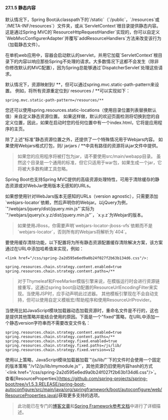 #### 27.1.5 静态内容

默认情况下，Spring Boot从classpath下的\`/static\`（\`/public\`，\`/resources\`或\`/META-INF/resources\`）文件夹，或从\`ServletContext\`根目录提供静态内容。这是通过Spring MVC的\`ResourceHttpRequestHandler\`实现的，你可以自定义\`WebMvcConfigurerAdapter\`并覆写\`addResourceHandlers\`方法来改变该行为（加载静态文件）。

在单机web应用中，容器会启动默认的servlet，并用它加载\`ServletContext\`根目录下的内容以响应那些Spring不处理的请求。大多数情况下这都不会发生（除非你修改默认的MVC配置），因为Spring总能够通过\`DispatcherServlet\`处理这些请求。

默认情况下，资源映射到/ \*\*，但可以通过spring.mvc.static-path-pattern来设置。 例如，将所有资源重定位到/ resources / \*\*可以实现如下：

```
spring.mvc.static-path-pattern=/resources/**
```

您还可以使用spring.resources.static-locations（使用目录位置列表替换默认值）来自定义静态资源位置。 如果这样做，默认的欢迎页面检测将切换到您的自定义位置，因此，如果在启动时您的任何位置中有一个index.html，它将是应用程序的主页。

除了上述“标准”静态资源位置之外，还提供了一个特殊情况用于Webjars内容。 如果使用Webjars格式打包，则/ jarjars / \*\*中具有路径的资源将从jar文件中提供。

> 如果您的应用程序将被打包为jar，请不要使用src/main/webapp目录。 虽然这个目录是一个通用的标准，但它只适用于war包，如果生成一个jar，它将被大多数构建工具忽略。

Spring Boot也支持Spring MVC提供的高级资源处理特性，可用于清除缓存的静态资源或对WebJar使用版本无感知的URLs。

如果想使用针对WebJars版本无感知的URLs（version agnostic），只需要添加\`webjars-locator\`依赖，然后声明你的Webjar。以jQuery为例，\`"/webjars/jquery/dist/jquery.min.js"\`实际为\`"/webjars/jquery/x.y.z/dist/jquery.min.js"\`，\`x.y.z\`为Webjar的版本。

> 如果使用JBoss，你需要声明\`webjars-locator-jboss-vfs\`依赖而不是\`webjars-locator\`，否则所有的Webjars将解析为\`404\`。

要使用缓存清除功能，以下配置将为所有静态资源配置缓存清除解决方案，该方案通过在URL中添加哈希值来实现，例如：

```
<link href="/css/spring-2a2d595e6ed9a0b24f027f2b63b134d6.css"/>:
```

```
spring.resources.chain.strategy.content.enabled=true
spring.resources.chain.strategy.content.paths=/**
```

> 对于Thymeleaf和FreeMarker模版引擎来说，在模版运行时会进行资源链接重写，这通过spring boot自动配置的ResourceUrlEncodingFilter来实现。当使用JSP时，应手动声明此过滤器。 其他模板引擎现在不会自动支持，但可以使用自定义模板宏/帮助程序和使用ResourceUrlProvider。

当使用比如JavaScript模块加载器动态加载资源时，重命名文件是不行的，这也是提供其他策略并能结合使用的原因。下面是一个"fixed"策略，在URL中添加一个静态version字符串而不需要改变文件名：

```
spring.resources.chain.strategy.content.enabled=true
spring.resources.chain.strategy.content.paths=/**
spring.resources.chain.strategy.fixed.enabled=true
spring.resources.chain.strategy.fixed.paths=/js/lib/
spring.resources.chain.strategy.fixed.version=v12
```

使用以上策略，JavaScript模块加载器加载\`"/js/lib/"\`下的文件时会使用一个固定的版本策略\`"/v12/js/lib/mymodule.js"\`，其他资源仍旧使用内容hash的方式\`&lt;link href="/css/spring-2a2d595e6ed9a0b24f027f2b63b134d6.css"/&gt;\`。查看\[ResourceProperties\]\(https://github.com/spring-projects/spring-boot/tree/v1.5.3.RELEASE/spring-boot-autoconfigure/src/main/java/org/springframework/boot/autoconfigure/web/ResourceProperties.java\)获取更多支持的选项。

> 此功能已在专门的[博客文章](https://spring.io/blog/2014/07/24/spring-framework-4-1-handling-static-web-resources)和[Spring Framework参考文档](http://docs.spring.io/spring/docs/4.3.8.RELEASE/spring-framework-reference/htmlsingle/)中进行了详细描述。



